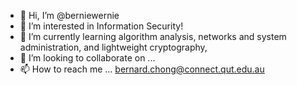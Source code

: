 - 👋 Hi, I’m @berniewernie
- 👀 I’m interested in Information Security! 
- 🌱 I’m currently learning algorithm analysis, networks and system administration, and lightweight cryptography, 
- 💞️ I’m looking to collaborate on ...
- 📫 How to reach me ... bernard.chong@connect.qut.edu.au

<!---
berniewernie/berniewernie is a ✨ special ✨ repository because its `README.md` (this file) appears on your GitHub profile.
You can click the Preview link to take a look at your changes.
--->
